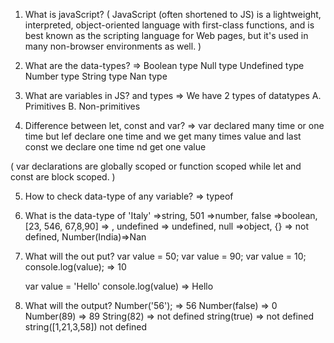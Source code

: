 
1. What is javaScript? 
( 
JavaScript (often shortened to JS) is a lightweight, interpreted, object-oriented language with first-class functions, and is best known as the scripting language for Web pages, but it's used in many non-browser environments as well. )

2. What are the data-types? => 
Boolean type
Null type
Undefined type
Number type
String type
Nan type


3. What are variables in JS? and types => We have 2 types of datatypes
  A. Primitives
  B. Non-primitives


4. Difference between let, const and var? =>
   var declared many time or one time  but lef  declare one time and we get many times value  and  last  const we declare one time nd get one value   

  ( var declarations are globally scoped or function scoped while let and const are block scoped. )


5. How to check data-type of any variable? => typeof
6. What is the data-type of 'Italy' =>string, 501 =>number, false =>boolean, [23, 546, 67,8,90] => , undefined => undefined, null =>object, {} => not defined, Number(India)=>Nan
7. What will the out put?
   var value = 50;
   var value = 90;
   var value = 10;
   console.log(value); => 10

   var value = 'Hello'
   console.log(value) => Hello

8. What will the output?
   Number('56'); => 56
   Number(false) => 0
   Number(89) => 89
   String(82) => not defined
   string(true) => not defined
   string([1,21,3,58]) not defined
